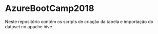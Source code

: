 # AzureBootCamp2018

Neste repositório contém os scripts de criação da tabela e importação do dataset no apache hive.
